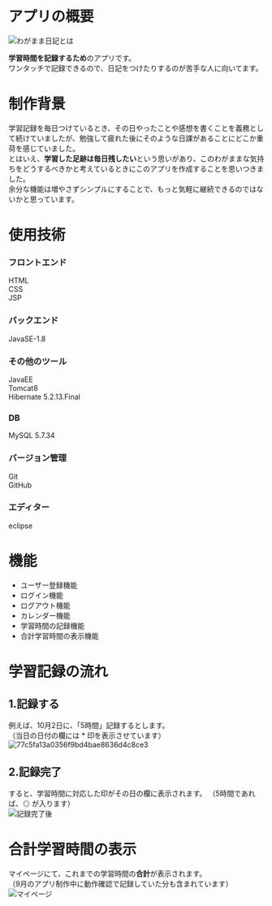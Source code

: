 # アプリの概要  
![わがまま日記とは](https://user-images.githubusercontent.com/85561543/135715923-3ede39fc-64ea-472f-a040-267b714478ae.png)  
  
**学習時間を記録するため**のアプリです。  
ワンタッチで記録できるので、日記をつけたりするのが苦手な人に向いてます。  
# 制作背景  
学習記録を毎日つけているとき、その日やったことや感想を書くことを義務として続けていましたが、勉強して疲れた後にそのような日課があることにどこか重荷を感じていました。  
とはいえ、**学習した足跡は毎日残したい**という思いがあり、このわがままな気持ちをどうするべきかと考えているときにこのアプリを作成することを思いつきました。  
余分な機能は増やさずシンプルにすることで、もっと気軽に継続できるのではないかと思っています。  
# 使用技術  
### フロントエンド  
HTML  
CSS  
JSP  
### バックエンド  
JavaSE-1.8  
### その他のツール  
JavaEE  
Tomcat8  
Hibernate 5.2.13.Final  
### DB  
MySQL 5.7.34  
### バージョン管理  
Git  
GitHub  
### エディター  
eclipse  
# 機能  
- ユーザー登録機能  
- ログイン機能  
- ログアウト機能  
- カレンダー機能  
- 学習時間の記録機能  
- 合計学習時間の表示機能  
# 学習記録の流れ  
## 1.記録する  
例えば、10月2日に、「5時間」記録するとします。  
（当日の日付の欄には * 印を表示させています）  
![77c5fa13a0356f9bd4bae8636d4c8ce3](https://user-images.githubusercontent.com/85561543/135714796-7beff11d-1fb4-46a8-8ef8-937514f60676.gif)  
  
## 2.記録完了  
すると、学習時間に対応した印がその日の欄に表示されます。
（5時間であれば、◎ が入ります）  
![記録完了後](https://user-images.githubusercontent.com/85561543/135717535-cddf5d4f-14e7-4eee-9d32-1b6bc70c4ff8.png)

# 合計学習時間の表示  
マイページにて、これまでの学習時間の**合計**が表示されます。  
（9月のアプリ制作中に動作確認で記録していた分も含まれています）  
![マイページ](https://user-images.githubusercontent.com/85561543/135719277-44204dc2-183d-4aa4-82e5-9e95a43e5f98.png)
